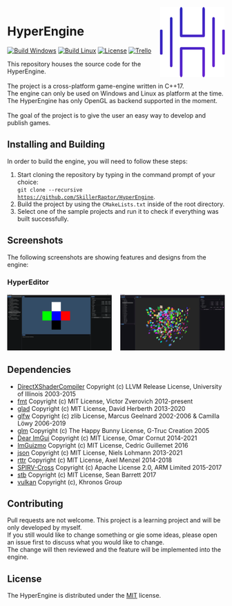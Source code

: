 ﻿<img src="./Resources/Images/Branding.png" align="right" width="150"/>

# HyperEngine
[![Build Windows](https://github.com/SkillerRaptor/HyperEngine/workflows/build-windows/badge.svg)](https://github.com/SkillerRaptor/HyperEngine/blob/master/.github/workflows/build-windows.yml)
[![Build Linux](https://github.com/SkillerRaptor/HyperEngine/workflows/build-linux/badge.svg)](https://github.com/SkillerRaptor/HyperEngine/blob/master/.github/workflows/build-linux.yml)
[![License](https://img.shields.io/badge/license-MIT-yellow)](https://github.com/SkillerRaptor/HyperEngine/blob/master/LICENSE)
[![Trello](https://img.shields.io/badge/board-Trello-blue.svg)](https://trello.com/b/xiuhLb05/hyperengine)

This repository houses the source code for the HyperEngine.<br><br>
The project is a cross-platform game-engine written in C++17.<br>
The engine can only be used on Windows and Linux as platform at the time.<br>
The HyperEngine has only OpenGL as backend supported in the moment.<br><br>
The goal of the project is to give the user an easy way to develop and publish games.<br>

## Installing and Building
In order to build the engine, you will need to follow these steps:
 1.  Start cloning the repository by typing in the command prompt of your choice:<br><code>git clone --recursive <a href="https://github.com/SkillerRaptor/HyperEngine">https://github.com/SkillerRaptor/HyperEngine</a></code>.
 2.  Build the project by using the `CMakeLists.txt` inside of the root directory.
 3.  Select one of the sample projects and run it to check if everything was built successfully.

## Screenshots
The following screenshots are showing features and designs from the engine:

### HyperEditor
<img align="right" src="./Resources/Images/HyperEditor-V2.png" alt="HyperEditor V2" width="48%"/>
<img src="./Resources/Images/HyperEditor-V1.png" alt="HyperEditor V1" width="48%"/>

## Dependencies
 -   [DirectXShaderCompiler](https://github.com/microsoft/DirectXShaderCompiler/blob/master/LICENSE.TXT) Copyright (c) LLVM Release License, University of Illinois 2003-2015
 -   [fmt](https://github.com/fmtlib/fmt/blob/master/LICENSE.rst) Copyright (c) MIT License, Victor Zverovich 2012-present
 -   [glad](https://github.com/Dav1dde/glad/blob/master/LICENSE) Copyright (c) MIT License, David Herberth 2013-2020
 -   [glfw](https://github.com/glfw/glfw/blob/master/LICENSE.md) Copyright (c) zlib License, Marcus Geelnard 2002-2006 & Camilla Löwy 2006-2019
 -   [glm](https://github.com/g-truc/glm/blob/master/copying.txt) Copyright (c) The Happy Bunny License, G-Truc Creation 2005
 -   [Dear ImGui](https://github.com/ocornut/imgui/blob/master/LICENSE.txt) Copyright (c) MIT License, Omar Cornut 2014-2021
 -   [ImGuizmo](https://github.com/CedricGuillemet/ImGuizmo/blob/master/LICENSE) Copyright (c) MIT License, Cedric Guillemet 2016
 -   [json](https://github.com/nlohmann/json/blob/develop/LICENSE.MIT) Copyright (c) MIT License, Niels Lohmann 2013-2021
 -   [rttr](https://github.com/rttrorg/rttr/blob/master/LICENSE.txt) Copyright (c) MIT License, Axel Menzel 2014-2018
 -   [SPIRV-Cross](https://github.com/KhronosGroup/SPIRV-Cross/blob/master/LICENSE) Copyright (c) Apache License 2.0, ARM Limited 2015-2017
 -   [stb](https://github.com/nothings/stb/blob/master/LICENSE) Copyright (c) MIT License, Sean Barrett 2017
 -   [vulkan](https://www.lunarg.com/vulkan-sdk/) Copyright (c), Khronos Group

## Contributing
Pull requests are not welcome. This project is a learning project and will be only developed by myself.<br>
If you still would like to change something or gie some ideas, please open an issue first to discuss what you would like to change.<br>
The change will then reviewed and the feature will be implemented into the engine.

## License
The HyperEngine is distributed under the [MIT](https://github.com/SkillerRaptor/HyperEngine/blob/master/LICENSE) license.
